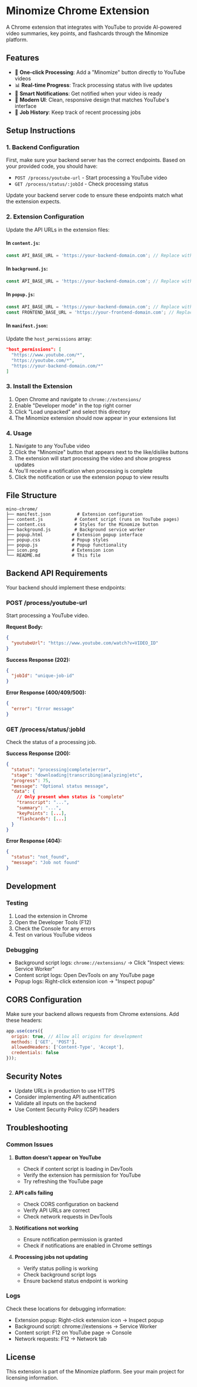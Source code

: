 # Minomize Chrome Extension

A Chrome extension that integrates with YouTube to provide AI-powered video summaries, key points, and flashcards through the Minomize platform.

## Features

- 🎯 **One-click Processing**: Add a "Minomize" button directly to YouTube videos
- 📊 **Real-time Progress**: Track processing status with live updates
- 🔔 **Smart Notifications**: Get notified when your video is ready
- 📱 **Modern UI**: Clean, responsive design that matches YouTube's interface
- 💾 **Job History**: Keep track of recent processing jobs

## Setup Instructions

### 1. Backend Configuration

First, make sure your backend server has the correct endpoints. Based on your provided code, you should have:

- `POST /process/youtube-url` - Start processing a YouTube video
- `GET /process/status/:jobId` - Check processing status

Update your backend server code to ensure these endpoints match what the extension expects.

### 2. Extension Configuration

Update the API URLs in the extension files:

#### In `content.js`:
```javascript
const API_BASE_URL = 'https://your-backend-domain.com'; // Replace with your backend URL
```

#### In `background.js`:
```javascript
const API_BASE_URL = 'https://your-backend-domain.com'; // Replace with your backend URL
```

#### In `popup.js`:
```javascript
const API_BASE_URL = 'https://your-backend-domain.com'; // Replace with your backend URL
const FRONTEND_BASE_URL = 'https://your-frontend-domain.com'; // Replace with your frontend URL
```

#### In `manifest.json`:
Update the `host_permissions` array:
```json
"host_permissions": [
  "https://www.youtube.com/*",
  "https://youtube.com/*",
  "https://your-backend-domain.com/*"
]
```

### 3. Install the Extension

1. Open Chrome and navigate to `chrome://extensions/`
2. Enable "Developer mode" in the top right corner
3. Click "Load unpacked" and select this directory
4. The Minomize extension should now appear in your extensions list

### 4. Usage

1. Navigate to any YouTube video
2. Click the "Minomize" button that appears next to the like/dislike buttons
3. The extension will start processing the video and show progress updates
4. You'll receive a notification when processing is complete
5. Click the notification or use the extension popup to view results

## File Structure

```
mino-chrome/
├── manifest.json          # Extension configuration
├── content.js            # Content script (runs on YouTube pages)
├── content.css           # Styles for the Minomize button
├── background.js         # Background service worker
├── popup.html           # Extension popup interface
├── popup.css            # Popup styles
├── popup.js             # Popup functionality
├── icon.png             # Extension icon
└── README.md            # This file
```

## Backend API Requirements

Your backend should implement these endpoints:

### POST /process/youtube-url
Start processing a YouTube video.

**Request Body:**
```json
{
  "youtubeUrl": "https://www.youtube.com/watch?v=VIDEO_ID"
}
```

**Success Response (202):**
```json
{
  "jobId": "unique-job-id"
}
```

**Error Response (400/409/500):**
```json
{
  "error": "Error message"
}
```

### GET /process/status/:jobId
Check the status of a processing job.

**Success Response (200):**
```json
{
  "status": "processing|complete|error",
  "stage": "downloading|transcribing|analyzing|etc",
  "progress": 75,
  "message": "Optional status message",
  "data": {
    // Only present when status is "complete"
    "transcript": "...",
    "summary": "...",
    "keyPoints": [...],
    "flashcards": [...]
  }
}
```

**Error Response (404):**
```json
{
  "status": "not_found",
  "message": "Job not found"
}
```

## Development

### Testing

1. Load the extension in Chrome
2. Open the Developer Tools (F12)
3. Check the Console for any errors
4. Test on various YouTube videos

### Debugging

- Background script logs: `chrome://extensions/` → Click "Inspect views: Service Worker"
- Content script logs: Open DevTools on any YouTube page
- Popup logs: Right-click extension icon → "Inspect popup"

## CORS Configuration

Make sure your backend allows requests from Chrome extensions. Add these headers:

```javascript
app.use(cors({
  origin: true, // Allow all origins for development
  methods: ['GET', 'POST'],
  allowedHeaders: ['Content-Type', 'Accept'],
  credentials: false
}));
```

## Security Notes

- Update URLs in production to use HTTPS
- Consider implementing API authentication
- Validate all inputs on the backend
- Use Content Security Policy (CSP) headers

## Troubleshooting

### Common Issues

1. **Button doesn't appear on YouTube**
   - Check if content script is loading in DevTools
   - Verify the extension has permission for YouTube
   - Try refreshing the YouTube page

2. **API calls failing**
   - Check CORS configuration on backend
   - Verify API URLs are correct
   - Check network requests in DevTools

3. **Notifications not working**
   - Ensure notification permission is granted
   - Check if notifications are enabled in Chrome settings

4. **Processing jobs not updating**
   - Verify status polling is working
   - Check background script logs
   - Ensure backend status endpoint is working

### Logs

Check these locations for debugging information:
- Extension popup: Right-click extension icon → Inspect popup
- Background script: chrome://extensions → Service Worker
- Content script: F12 on YouTube page → Console
- Network requests: F12 → Network tab

## License

This extension is part of the Minomize platform. See your main project for licensing information. 
